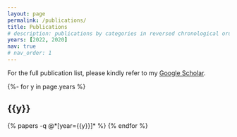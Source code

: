 ```yaml
---
layout: page
permalink: /publications/
title: Publications
# description: publications by categories in reversed chronological order. generated by jekyll-scholar.
years: [2022, 2020]
nav: true
# nav_order: 1
---
```

<!-- _pages/publications.md -->

For the full publication list, please kindly refer to my [Google Scholar](https://scholar.google.com/citations?user=bX8Dax0AAAAJ&hl=en&oi=ao).
<div class="publications">

{%- for y in page.years %}
  <h2 class="year">{{y}}</h2>
  {% papers -q @*[year={{y}}]* %}
{% endfor %}

</div>
